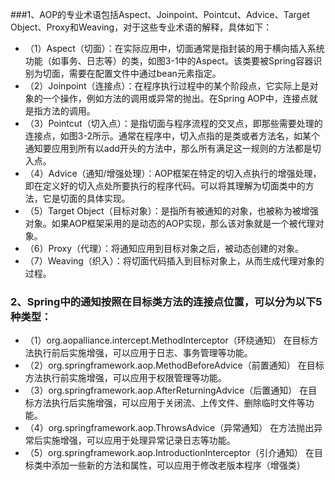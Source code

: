 ###1、AOP的专业术语包括Aspect、Joinpoint、Pointcut、Advice、Target Object、Proxy和Weaving，对于这些专业术语的解释，具体如下：
<ul>
<li>（1）Aspect（切面）：在实际应用中，切面通常是指封装的用于横向插入系统功能（如事务、日志等）的类，如图3-1中的Aspect。该类要被Spring容器识别为切面，需要在配置文件中通过bean元素指定。</li>
<li>（2）Joinpoint（连接点）：在程序执行过程中的某个阶段点，它实际上是对象的一个操作，例如方法的调用或异常的抛出。在Spring AOP中，连接点就是指方法的调用。</li>
<li>   （3）Pointcut（切入点）：是指切面与程序流程的交叉点，即那些需要处理的连接点，如图3-2所示。通常在程序中，切入点指的是类或者方法名，如某个通知要应用到所有以add开头的方法中，那么所有满足这一规则的方法都是切入点。
</li>
<li>   （4）Advice（通知/增强处理）：AOP框架在特定的切入点执行的增强处理，即在定义好的切入点处所要执行的程序代码。可以将其理解为切面类中的方法，它是切面的具体实现。
</li>
<li>   （5）Target Object（目标对象）：是指所有被通知的对象，也被称为被增强对象。如果AOP框架采用的是动态的AOP实现，那么该对象就是一个被代理对象。
</li>
<li>   （6）Proxy（代理）：将通知应用到目标对象之后，被动态创建的对象。
</li>
<li>   （7）Weaving（织入）：将切面代码插入到目标对象上，从而生成代理对象的过程。
</li>

</ul>
   
   
   
 ###  2、Spring中的通知按照在目标类方法的连接点位置，可以分为以下5种类型：
 <ul>
 <li>  （1）org.aopalliance.intercept.MethodInterceptor（环绕通知）
        在目标方法执行前后实施增强，可以应用于日志、事务管理等功能。</li>
 <li>  （2）org.springframework.aop.MethodBeforeAdvice（前置通知）
        在目标方法执行前实施增强，可以应用于权限管理等功能。</li>
 <li>
   （3）org.springframework.aop.AfterReturningAdvice（后置通知）
   在目标方法执行后实施增强，可以应用于关闭流、上传文件、删除临时文件等功能。</li>
 <li>
   （4）org.springframework.aop.ThrowsAdvice（异常通知）
   在方法抛出异常后实施增强，可以应用于处理异常记录日志等功能。</li>
 <li>
   （5）org.springframework.aop.IntroductionInterceptor（引介通知）
   在目标类中添加一些新的方法和属性，可以应用于修改老版本程序（增强类）</li>
 </ul>
 
 
 
 
   
   
